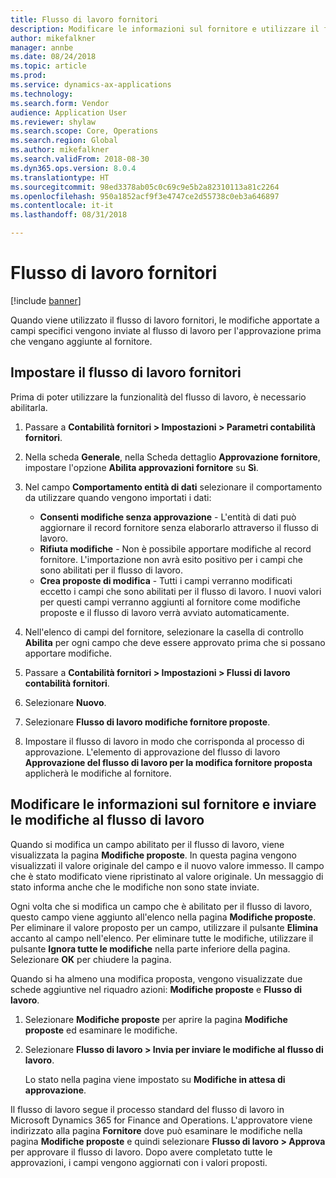 ```yaml
---
title: Flusso di lavoro fornitori
description: Modificare le informazioni sul fornitore e utilizzare il flusso di lavoro per approvarle.
author: mikefalkner
manager: annbe
ms.date: 08/24/2018
ms.topic: article
ms.prod: 
ms.service: dynamics-ax-applications
ms.technology: 
ms.search.form: Vendor
audience: Application User
ms.reviewer: shylaw
ms.search.scope: Core, Operations
ms.search.region: Global
ms.author: mikefalkner
ms.search.validFrom: 2018-08-30
ms.dyn365.ops.version: 8.0.4
ms.translationtype: HT
ms.sourcegitcommit: 98ed3378ab05c0c69c9e5b2a82310113a81c2264
ms.openlocfilehash: 950a1852acf9f3e4747ce2d55738c0eb3a646897
ms.contentlocale: it-it
ms.lasthandoff: 08/31/2018

---
```


# <a name="vendor-workflow"></a>Flusso di lavoro fornitori

[!include [banner](../includes/banner.md)]

Quando viene utilizzato il flusso di lavoro fornitori, le modifiche apportate a campi specifici vengono inviate al flusso di lavoro per l'approvazione prima che vengano aggiunte al fornitore.

## <a name="set-up-the-vendor-workflow"></a>Impostare il flusso di lavoro fornitori

Prima di poter utilizzare la funzionalità del flusso di lavoro, è necessario abilitarla.

1. Passare a **Contabilità fornitori \> Impostazioni \> Parametri contabilità fornitori**.
2. Nella scheda **Generale**, nella Scheda dettaglio **Approvazione fornitore**, impostare l'opzione **Abilita approvazioni fornitore** su **Sì**.
3. Nel campo **Comportamento entità di dati** selezionare il comportamento da utilizzare quando vengono importati i dati:

    - **Consenti modifiche senza approvazione** - L'entità di dati può aggiornare il record fornitore senza elaborarlo attraverso il flusso di lavoro.
    - **Rifiuta modifiche** - Non è possibile apportare modifiche al record fornitore. L'importazione non avrà esito positivo per i campi che sono abilitati per il flusso di lavoro.
    - **Crea proposte di modifica** - Tutti i campi verranno modificati eccetto i campi che sono abilitati per il flusso di lavoro. I nuovi valori per questi campi verranno aggiunti al fornitore come modifiche proposte e il flusso di lavoro verrà avviato automaticamente.

4. Nell'elenco di campi del fornitore, selezionare la casella di controllo **Abilita** per ogni campo che deve essere approvato prima che si possano apportare modifiche.
5. Passare a **Contabilità fornitori \> Impostazioni \> Flussi di lavoro contabilità fornitori**.
6. Selezionare **Nuovo**.
7. Selezionare **Flusso di lavoro modifiche fornitore proposte**. 
8. Impostare il flusso di lavoro in modo che corrisponda al processo di approvazione. L'elemento di approvazione del flusso di lavoro **Approvazione del flusso di lavoro per la modifica fornitore proposta** applicherà le modifiche al fornitore.

## <a name="change-vendor-information-and-submit-the-changes-to-the-workflow"></a>Modificare le informazioni sul fornitore e inviare le modifiche al flusso di lavoro

Quando si modifica un campo abilitato per il flusso di lavoro, viene visualizzata la pagina **Modifiche proposte**. In questa pagina vengono visualizzati il valore originale del campo e il nuovo valore immesso. Il campo che è stato modificato viene ripristinato al valore originale. Un messaggio di stato informa anche che le modifiche non sono state inviate. 

Ogni volta che si modifica un campo che è abilitato per il flusso di lavoro, questo campo viene aggiunto all'elenco nella pagina **Modifiche proposte**. Per eliminare il valore proposto per un campo, utilizzare il pulsante **Elimina** accanto al campo nell'elenco. Per eliminare tutte le modifiche, utilizzare il pulsante **Ignora tutte le modifiche** nella parte inferiore della pagina. Selezionare **OK** per chiudere la pagina.

Quando si ha almeno una modifica proposta, vengono visualizzate due schede aggiuntive nel riquadro azioni: **Modifiche proposte** e **Flusso di lavoro**.

1. Selezionare **Modifiche proposte** per aprire la pagina **Modifiche proposte** ed esaminare le modifiche.
2. Selezionare **Flusso di lavoro \> Invia per inviare le modifiche al flusso di lavoro**.

    Lo stato nella pagina viene impostato su **Modifiche in attesa di approvazione**.

Il flusso di lavoro segue il processo standard del flusso di lavoro in Microsoft Dynamics 365 for Finance and Operations. L'approvatore viene indirizzato alla pagina **Fornitore** dove può esaminare le modifiche nella pagina **Modifiche proposte** e quindi selezionare **Flusso di lavoro \> Approva** per approvare il flusso di lavoro. Dopo avere completato tutte le approvazioni, i campi vengono aggiornati con i valori proposti.

